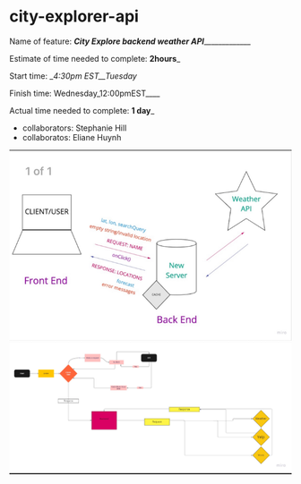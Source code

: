 # city-explorer-api

Name of feature: _________City Explore backend weather API______________________

Estimate of time needed to complete: __2hours___

Start time: __4:30pm EST__Tuesday_

Finish time: Wednesday_12:00pmEST____

Actual time needed to complete: __1 day___

- collaborators: Stephanie Hill
- collaboratos: Eliane Huynh


![Domain Image](web-cycle2.png)
![Domain Image](wrrc-3.png)

